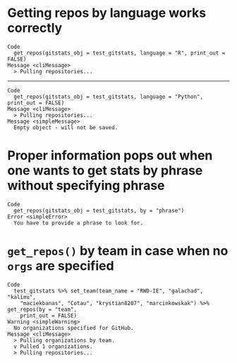 # Getting repos by language works correctly

    Code
      get_repos(gitstats_obj = test_gitstats, language = "R", print_out = FALSE)
    Message <cliMessage>
      > Pulling repositories...

---

    Code
      get_repos(gitstats_obj = test_gitstats, language = "Python", print_out = FALSE)
    Message <cliMessage>
      > Pulling repositories...
    Message <simpleMessage>
      Empty object - will not be saved.

# Proper information pops out when one wants to get stats by phrase without specifying phrase

    Code
      get_repos(gitstats_obj = test_gitstats, by = "phrase")
    Error <simpleError>
      You have to provide a phrase to look for.

# `get_repos()` by team in case when no `orgs` are specified

    Code
      test_gitstats %>% set_team(team_name = "RWD-IE", "galachad", "kalimu",
        "maciekbanas", "Cotau", "krystian8207", "marcinkowskak") %>% get_repos(by = "team",
        print_out = FALSE)
    Warning <simpleWarning>
      No organizations specified for GitHub.
    Message <cliMessage>
      > Pulling organizations by team.
      v Pulled 1 organizations.
      > Pulling repositories...

